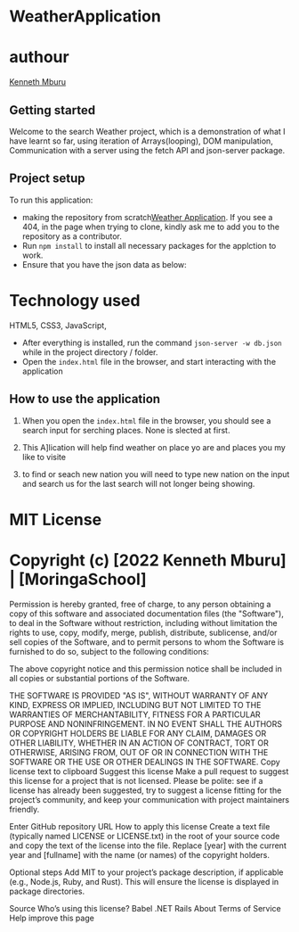 # WeatherApplication
# authour 
[Kenneth Mburu](https://github.com/Kenneth732?tab=repositories)

## Getting started

Welcome to the search Weather project, which is a demonstration of what I have learnt so far, using iteration of Arrays(looping), DOM manipulation, Communication with a server using the fetch API and json-server package.

## Project setup

To run this application:

- making the repository from scratch[Weather Application](https://github.com). If you see a 404, in the page when trying to clone, kindly ask me to add you to the repository as a contributor.
- Run `npm install` to install all necessary packages for the applction to work.
- Ensure that you have the json data as below:

# Technology used
HTML5, CSS3, JavaScript, 
- After everything is installed, run the command `json-server -w db.json` while in the project directory / folder.
- Open the `index.html` file in the browser, and start interacting with the application

## How to use the application

1. When you open the `index.html` file in the browser, you should see a search input for serching places. None is slected at first.

2. This A]lication will help find weather on place yo are and places you my like to visite

3. to find or seach new nation you will need to type new nation on the input and search us for the last search will not longer being showing.


# MIT License

# Copyright (c) [2022 Kenneth Mburu] | [MoringaSchool]

Permission is hereby granted, free of charge, to any person obtaining a copy
of this software and associated documentation files (the "Software"), to deal
in the Software without restriction, including without limitation the rights
to use, copy, modify, merge, publish, distribute, sublicense, and/or sell
copies of the Software, and to permit persons to whom the Software is
furnished to do so, subject to the following conditions:

The above copyright notice and this permission notice shall be included in all
copies or substantial portions of the Software.

THE SOFTWARE IS PROVIDED "AS IS", WITHOUT WARRANTY OF ANY KIND, EXPRESS OR
IMPLIED, INCLUDING BUT NOT LIMITED TO THE WARRANTIES OF MERCHANTABILITY,
FITNESS FOR A PARTICULAR PURPOSE AND NONINFRINGEMENT. IN NO EVENT SHALL THE
AUTHORS OR COPYRIGHT HOLDERS BE LIABLE FOR ANY CLAIM, DAMAGES OR OTHER
LIABILITY, WHETHER IN AN ACTION OF CONTRACT, TORT OR OTHERWISE, ARISING FROM,
OUT OF OR IN CONNECTION WITH THE SOFTWARE OR THE USE OR OTHER DEALINGS IN THE
SOFTWARE.
Copy license text to clipboard
Suggest this license
Make a pull request to suggest this license for a project that is not licensed. Please be polite: see if a license has already been suggested, try to suggest a license fitting for the project’s community, and keep your communication with project maintainers friendly.

Enter GitHub repository URL
How to apply this license
Create a text file (typically named LICENSE or LICENSE.txt) in the root of your source code and copy the text of the license into the file. Replace [year] with the current year and [fullname] with the name (or names) of the copyright holders.

Optional steps
Add MIT to your project’s package description, if applicable (e.g., Node.js, Ruby, and Rust). This will ensure the license is displayed in package directories.

 Source
Who’s using this license?
Babel
.NET
Rails
About Terms of Service Help improve this page
